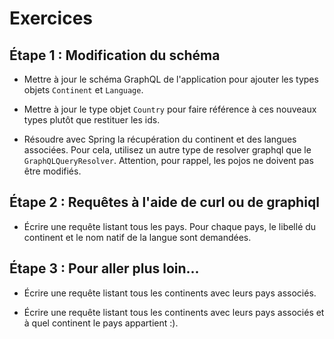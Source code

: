 # Exercices

## Étape 1 : Modification du schéma

- Mettre à jour le schéma GraphQL de l'application pour ajouter les types objets `Continent` et `Language`.
 
- Mettre à jour le type objet `Country` pour faire référence à ces nouveaux types plutôt que restituer les ids.

- Résoudre avec Spring la récupération du continent et des langues associées. Pour cela, utilisez un autre type de 
resolver graphql que le `GraphQLQueryResolver`. Attention, pour rappel, les pojos ne doivent pas être modifiés.

## Étape 2 : Requêtes à l'aide de curl ou de graphiql

- Écrire une requête listant tous les pays. Pour chaque pays, le libellé du continent et le nom natif de la langue sont demandées.

## Étape 3 : Pour aller plus loin... 

- Écrire une requête listant tous les continents avec leurs pays associés.

- Écrire une requête listant tous les continents avec leurs pays associés et à quel continent le pays appartient :).

